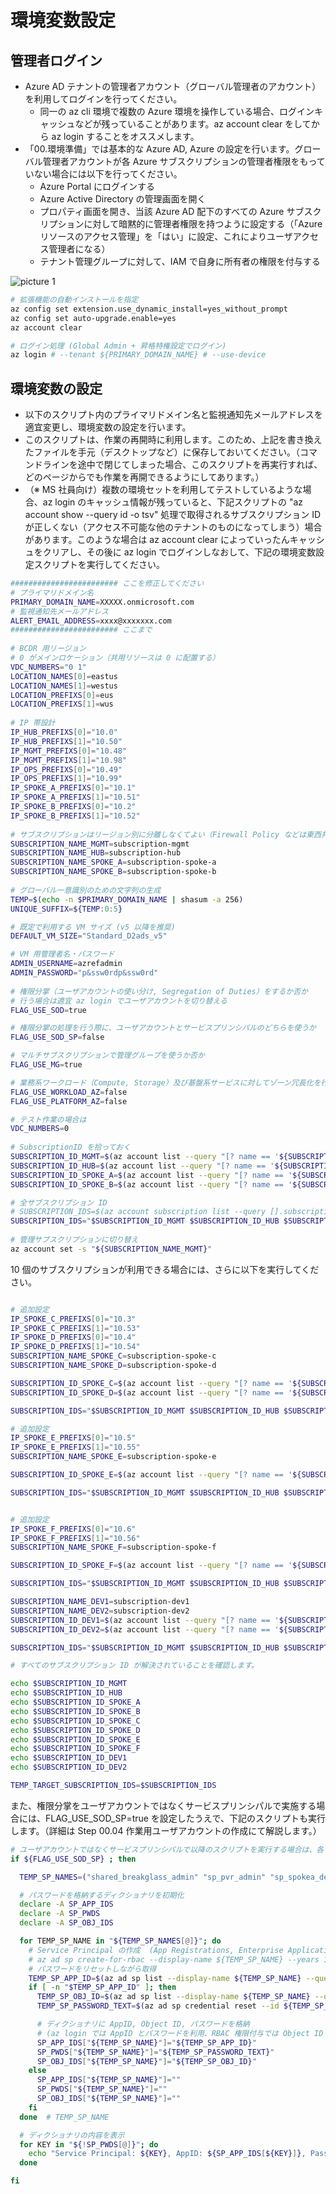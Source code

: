 # 環境変数設定

## 管理者ログイン

- Azure AD テナントの管理者アカウント（グローバル管理者のアカウント）を利用してログインを行ってください。
  - 同一の az cli 環境で複数の Azure 環境を操作している場合、ログインキャッシュなどが残っていることがあります。az account clear をしてから az login することをオススメします。
- 「00.環境準備」では基本的な Azure AD, Azure の設定を行います。グローバル管理者アカウントが各 Azure サブスクリプションの管理者権限をもっていない場合には以下を行ってください。
  - Azure Portal にログインする
  - Azure Active Directory の管理画面を開く
  - プロパティ画面を開き、当該 Azure AD 配下のすべての Azure サブスクリプションに対して暗黙的に管理者権限を持つように設定する（「Azure リソースのアクセス管理」を「はい」に設定、これによりユーザアクセス管理者になる）
  - テナント管理グループに対して、IAM で自身に所有者の権限を付与する

![picture 1](./images/9d8fbf0c9ef33be3c38fcaa72440cceaec974dcc37539f72ec4805dfe0c1d07c.png)  

``` bash
# 拡張機能の自動インストールを指定
az config set extension.use_dynamic_install=yes_without_prompt
az config set auto-upgrade.enable=yes
az account clear

# ログイン処理 (Global Admin + 昇格特権設定でログイン)
az login # --tenant ${PRIMARY_DOMAIN_NAME} # --use-device
```

## 環境変数の設定

- 以下のスクリプト内のプライマリドメイン名と監視通知先メールアドレスを適宜変更し、環境変数の設定を行います。
- このスクリプトは、作業の再開時に利用します。このため、上記を書き換えたファイルを手元（デスクトップなど）に保存しておいてください。（コマンドラインを途中で閉じてしまった場合、このスクリプトを再実行すれば、どのページからでも作業を再開できるようにしてあります。）
- （※ MS 社員向け）複数の環境セットを利用してテストしているような場合、az login のキャッシュ情報が残っていると、下記スクリプトの "az account show --query id -o tsv" 処理で取得されるサブスクリプション ID が正しくない（アクセス不可能な他のテナントのものになってしまう）場合があります。このような場合は az account clear によっていったんキャッシュをクリアし、その後に az login でログインしなおして、下記の環境変数設定スクリプトを実行してください。

``` bash
######################## ここを修正してください
# プライマリドメイン名
PRIMARY_DOMAIN_NAME=XXXXX.onmicrosoft.com
# 監視通知先メールアドレス
ALERT_EMAIL_ADDRESS=xxxx@xxxxxxx.com
######################## ここまで
 
# BCDR 用リージョン
# 0 がメインロケーション（共用リソースは 0 に配置する）
VDC_NUMBERS="0 1"
LOCATION_NAMES[0]=eastus
LOCATION_NAMES[1]=westus
LOCATION_PREFIXS[0]=eus
LOCATION_PREFIXS[1]=wus
 
# IP 帯設計
IP_HUB_PREFIXS[0]="10.0"
IP_HUB_PREFIXS[1]="10.50"
IP_MGMT_PREFIXS[0]="10.48"
IP_MGMT_PREFIXS[1]="10.98"
IP_OPS_PREFIXS[0]="10.49"
IP_OPS_PREFIXS[1]="10.99"
IP_SPOKE_A_PREFIXS[0]="10.1"
IP_SPOKE_A_PREFIXS[1]="10.51"
IP_SPOKE_B_PREFIXS[0]="10.2"
IP_SPOKE_B_PREFIXS[1]="10.52"
 
# サブスクリプションはリージョン別に分離しなくてよい（Firewall Policy などは東西共通）
SUBSCRIPTION_NAME_MGMT=subscription-mgmt
SUBSCRIPTION_NAME_HUB=subscription-hub
SUBSCRIPTION_NAME_SPOKE_A=subscription-spoke-a
SUBSCRIPTION_NAME_SPOKE_B=subscription-spoke-b
 
# グローバル一意識別のための文字列の生成
TEMP=$(echo -n $PRIMARY_DOMAIN_NAME | shasum -a 256)
UNIQUE_SUFFIX=${TEMP:0:5}

# 既定で利用する VM サイズ (v5 以降を推奨) 
DEFAULT_VM_SIZE="Standard_D2ads_v5"

# VM 用管理者名・パスワード
ADMIN_USERNAME=azrefadmin
ADMIN_PASSWORD="p&ssw0rdp&ssw0rd"
 
# 権限分掌（ユーザアカウントの使い分け, Segregation of Duties）をするか否か
# 行う場合は適宜 az login でユーザアカウントを切り替える
FLAG_USE_SOD=true

# 権限分掌の処理を行う際に、ユーザアカウントとサービスプリンシパルのどちらを使うか
FLAG_USE_SOD_SP=false

# マルチサブスクリプションで管理グループを使うか否か
FLAG_USE_MG=true

# 業務系ワークロード（Compute, Storage）及び基盤系サービスに対してゾーン冗長化を行うか
FLAG_USE_WORKLOAD_AZ=false
FLAG_USE_PLATFORM_AZ=false

# テスト作業の場合は
VDC_NUMBERS=0
 
# SubscriptionID を拾っておく
SUBSCRIPTION_ID_MGMT=$(az account list --query "[? name == '${SUBSCRIPTION_NAME_MGMT}'].id" -o tsv)
SUBSCRIPTION_ID_HUB=$(az account list --query "[? name == '${SUBSCRIPTION_NAME_HUB}'].id" -o tsv)
SUBSCRIPTION_ID_SPOKE_A=$(az account list --query "[? name == '${SUBSCRIPTION_NAME_SPOKE_A}'].id" -o tsv)
SUBSCRIPTION_ID_SPOKE_B=$(az account list --query "[? name == '${SUBSCRIPTION_NAME_SPOKE_B}'].id" -o tsv)

# 全サブスクリプション ID
# SUBSCRIPTION_IDS=$(az account subscription list --query [].subscriptionId -o tsv)
SUBSCRIPTION_IDS="$SUBSCRIPTION_ID_MGMT $SUBSCRIPTION_ID_HUB $SUBSCRIPTION_ID_SPOKE_A $SUBSCRIPTION_ID_SPOKE_B"
 
# 管理サブスクリプションに切り替え
az account set -s "${SUBSCRIPTION_NAME_MGMT}"

```

10 個のサブスクリプションが利用できる場合には、さらに以下を実行してください。

``` bash

# 追加設定
IP_SPOKE_C_PREFIXS[0]="10.3"
IP_SPOKE_C_PREFIXS[1]="10.53"
IP_SPOKE_D_PREFIXS[0]="10.4"
IP_SPOKE_D_PREFIXS[1]="10.54"
SUBSCRIPTION_NAME_SPOKE_C=subscription-spoke-c
SUBSCRIPTION_NAME_SPOKE_D=subscription-spoke-d

SUBSCRIPTION_ID_SPOKE_C=$(az account list --query "[? name == '${SUBSCRIPTION_NAME_SPOKE_C}'].id" -o tsv)
SUBSCRIPTION_ID_SPOKE_D=$(az account list --query "[? name == '${SUBSCRIPTION_NAME_SPOKE_D}'].id" -o tsv)

SUBSCRIPTION_IDS="$SUBSCRIPTION_ID_MGMT $SUBSCRIPTION_ID_HUB $SUBSCRIPTION_ID_SPOKE_A $SUBSCRIPTION_ID_SPOKE_B $SUBSCRIPTION_ID_SPOKE_C $SUBSCRIPTION_ID_SPOKE_D"

# 追加設定
IP_SPOKE_E_PREFIXS[0]="10.5"
IP_SPOKE_E_PREFIXS[1]="10.55"
SUBSCRIPTION_NAME_SPOKE_E=subscription-spoke-e

SUBSCRIPTION_ID_SPOKE_E=$(az account list --query "[? name == '${SUBSCRIPTION_NAME_SPOKE_E}'].id" -o tsv)

SUBSCRIPTION_IDS="$SUBSCRIPTION_ID_MGMT $SUBSCRIPTION_ID_HUB $SUBSCRIPTION_ID_SPOKE_A $SUBSCRIPTION_ID_SPOKE_B $SUBSCRIPTION_ID_SPOKE_C $SUBSCRIPTION_ID_SPOKE_D $SUBSCRIPTION_ID_SPOKE_E"


# 追加設定
IP_SPOKE_F_PREFIXS[0]="10.6"
IP_SPOKE_F_PREFIXS[1]="10.56"
SUBSCRIPTION_NAME_SPOKE_F=subscription-spoke-f

SUBSCRIPTION_ID_SPOKE_F=$(az account list --query "[? name == '${SUBSCRIPTION_NAME_SPOKE_F}'].id" -o tsv)

SUBSCRIPTION_IDS="$SUBSCRIPTION_ID_MGMT $SUBSCRIPTION_ID_HUB $SUBSCRIPTION_ID_SPOKE_A $SUBSCRIPTION_ID_SPOKE_B $SUBSCRIPTION_ID_SPOKE_C $SUBSCRIPTION_ID_SPOKE_D $SUBSCRIPTION_ID_SPOKE_E $SUBSCRIPTION_ID_SPOKE_F"

SUBSCRIPTION_NAME_DEV1=subscription-dev1
SUBSCRIPTION_NAME_DEV2=subscription-dev2
SUBSCRIPTION_ID_DEV1=$(az account list --query "[? name == '${SUBSCRIPTION_NAME_DEV1}'].id" -o tsv)
SUBSCRIPTION_ID_DEV2=$(az account list --query "[? name == '${SUBSCRIPTION_NAME_DEV2}'].id" -o tsv)

SUBSCRIPTION_IDS="$SUBSCRIPTION_ID_MGMT $SUBSCRIPTION_ID_HUB $SUBSCRIPTION_ID_SPOKE_A $SUBSCRIPTION_ID_SPOKE_B $SUBSCRIPTION_ID_SPOKE_C $SUBSCRIPTION_ID_SPOKE_D $SUBSCRIPTION_ID_SPOKE_E $SUBSCRIPTION_ID_SPOKE_F $SUBSCRIPTION_ID_DEV1 $SUBSCRIPTION_ID_DEV2"

# すべてのサブスクリプション ID が解決されていることを確認します。

echo $SUBSCRIPTION_ID_MGMT
echo $SUBSCRIPTION_ID_HUB
echo $SUBSCRIPTION_ID_SPOKE_A
echo $SUBSCRIPTION_ID_SPOKE_B
echo $SUBSCRIPTION_ID_SPOKE_C
echo $SUBSCRIPTION_ID_SPOKE_D
echo $SUBSCRIPTION_ID_SPOKE_E
echo $SUBSCRIPTION_ID_SPOKE_F
echo $SUBSCRIPTION_ID_DEV1
echo $SUBSCRIPTION_ID_DEV2

TEMP_TARGET_SUBSCRIPTION_IDS=$SUBSCRIPTION_IDS

```

また、権限分掌をユーザアカウントではなくサービスプリンシパルで実施する場合には、FLAG_USE_SOD_SP=true を設定したうえで、下記のスクリプトも実行します。（詳細は Step 00.04 作業用ユーザアカウントの作成にて解説します。）

```bash
# ユーザアカウントではなくサービスプリンシパルで以降のスクリプトを実行する場合は、各サービスプリンシパルのパスワードを入手しておく
if ${FLAG_USE_SOD_SP} ; then

  TEMP_SP_NAMES=("shared_breakglass_admin" "sp_pvr_admin" "sp_spokea_dev" "sp_spokea_ops" "sp_spokea_change" "sp_spokeb_dev" "sp_spokeb_ops" "sp_spokeb_change" "sp_plat_dev" "sp_plat_change" "sp_nw_change" "sp_mgmt_ops" "sp_gov_change" "sp_spokec_dev" "sp_spokec_ops" "sp_spokec_change" "sp_spoked_dev" "sp_spoked_ops" "sp_spoked_change" "sp_spokee_dev" "sp_spokee_ops" "sp_spokee_change" "sp_spokef_dev" "sp_spokef_ops" "sp_spokef_change")

  # パスワードを格納するディクショナリを初期化
  declare -A SP_APP_IDS
  declare -A SP_PWDS
  declare -A SP_OBJ_IDS

  for TEMP_SP_NAME in "${TEMP_SP_NAMES[@]}"; do
    # Service Principal の作成  (App Registrations, Enterprise Application の 2 つが作成される)
    # az ad sp create-for-rbac --display-name ${TEMP_SP_NAME} --years 10
    # パスワードをリセットしながら取得
    TEMP_SP_APP_ID=$(az ad sp list --display-name ${TEMP_SP_NAME} --query [0].appId -o tsv)
    if [ -n "$TEMP_SP_APP_ID" ]; then
      TEMP_SP_OBJ_ID=$(az ad sp list --display-name ${TEMP_SP_NAME} --query [0].id -o tsv)
      TEMP_SP_PASSWORD_TEXT=$(az ad sp credential reset --id ${TEMP_SP_OBJ_ID} --query password -o tsv)

      # ディクショナリに AppID, Object ID, パスワードを格納
      # (az login では AppID とパスワードを利用、RBAC 権限付与では Object ID を利用)
      SP_APP_IDS["${TEMP_SP_NAME}"]="${TEMP_SP_APP_ID}"
      SP_PWDS["${TEMP_SP_NAME}"]="${TEMP_SP_PASSWORD_TEXT}"
      SP_OBJ_IDS["${TEMP_SP_NAME}"]="${TEMP_SP_OBJ_ID}"
    else
      SP_APP_IDS["${TEMP_SP_NAME}"]=""
      SP_PWDS["${TEMP_SP_NAME}"]=""
      SP_OBJ_IDS["${TEMP_SP_NAME}"]=""
    fi
  done  # TEMP_SP_NAME

  # ディクショナリの内容を表示
  for KEY in "${!SP_PWDS[@]}"; do
    echo "Service Principal: ${KEY}, AppID: ${SP_APP_IDS[${KEY}]}, Password: ${SP_PWDS[${KEY}]}"
  done

fi

```
